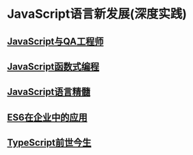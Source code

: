 # JavaScript语言新发展(深度实践)

## [JavaScript与QA工程师](./QA.md)

## [JavaScript函数式编程](./FP.md)

## [JavaScript语言精髓](./js_essence.md)

## [ES6在企业中的应用](./ES6_in_co.md)

## [TypeScript前世今生](./ts.md)